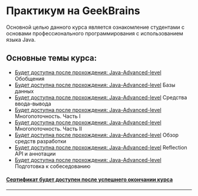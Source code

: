 # Практикум на GeekBrains
Основной целью данного курса является ознакомление студентами с основами профессионального программирования с использованием языка Java.

## Основные темы курса:
* [Будет доступна после прохождения: Java-Advanced-level]() Обобщения
* [Будет доступна после прохождения: Java-Advanced-level]() Базы данных
* [Будет доступна после прохождения: Java-Advanced-level]() Средства ввода-вывода
* [Будет доступна после прохождения: Java-Advanced-level]() Многопоточность. Часть I
* [Будет доступна после прохождения: Java-Advanced-level]() Многопоточность. Часть II
* [Будет доступна после прохождения: Java-Advanced-level]() Обзор средств разработки
* [Будет доступна после прохождения: Java-Advanced-level]() Reflection API и аннотации
* [Будет доступна после прохождения: Java-Advanced-level]() Подготовка к собеседованию
#### [Сертификат будет доступен после успешнего окончании курса]()
____
